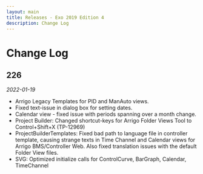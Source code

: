 ```yaml
---
layout: main
title: Releases - Exo 2019 Edition 4
description: Change Log
---
```


# Change Log

## 226
*2022-01-19*
- Arrigo Legacy Templates for PID and ManAuto views.
- Fixed text-issue in dialog box for setting dates. 
- Calendar view - fixed issue with periods spanning over a month change.
- Project Builder: Changed shortcut-keys for Arrigo Folder Views Tool to Control+Shift+X (TP-12969)
- ProjectBuilderTemplates: Fixed bad path to language file in controller template, causing strange texts in Time Channel and Calendar views for Arrigo BMS/Controller Web. Also fixed translation issues with the default Folder View files.
- SVG: Optimized initialize calls for ControlCurve, BarGraph, Calendar, TimeChannel

